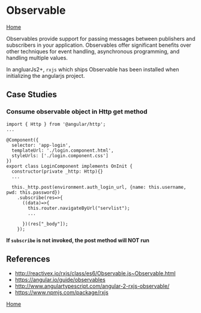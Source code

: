 # Observable
[Home](README.md)


Observables provide support for passing messages between publishers and subscribers in your application. Observables offer significant benefits over other techniques for event handling, asynchronous programming, and handling multiple values.

In angluarJs2+, `rxjs` which ships Observable has been installed when initializing the angularjs project.

## Case Studies
### Consume observable object in Http get method
```
import { Http } from '@angular/http';
...

@Component({ 
  selector: 'app-login',
  templateUrl: './login.component.html',
  styleUrls: ['./login.component.css']
})
export class LoginComponent implements OnInit {
  constructor(private _http: Http){}
  ...
  
  this._http.post(environment.auth_login_url, {name: this.username, pwd: this.password})
	.subscribe(res=>{
	  ((data)=>{
	    this.router.navigateByUrl("servlist");
	    ...
      
	  })(res["_body"]);
	});
```
**If `subscribe` is not invoked, the post method will NOT run**


## References
- http://reactivex.io/rxjs/class/es6/Observable.js~Observable.html
- https://angular.io/guide/observables
- http://www.angulartypescript.com/angular-2-rxjs-observable/
- https://www.npmjs.com/package/rxjs

[Home](README.md)
